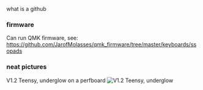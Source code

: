 what is a github
### firmware
Can run QMK firmware, see: https://github.com/JarofMolasses/qmk_firmware/tree/master/keyboards/ssopads

### neat pictures
V1.2 Teensy, underglow on a perfboard
![V1.2 Teensy, underglow](https://user-images.githubusercontent.com/33560291/85184022-05ea1000-b243-11ea-93e6-429593b7d0d9.jpg)

